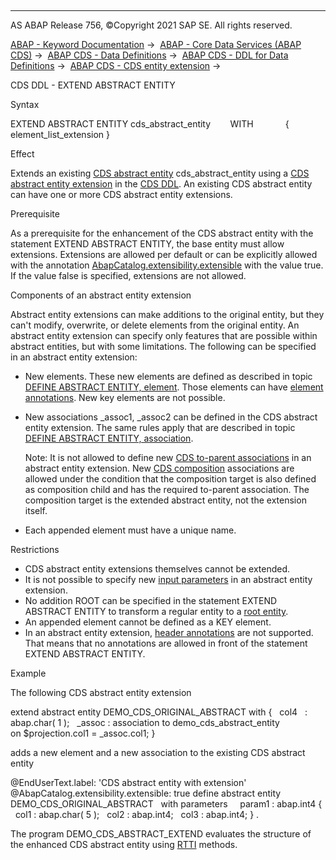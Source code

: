   

* * *

AS ABAP Release 756, ©Copyright 2021 SAP SE. All rights reserved.

[ABAP - Keyword Documentation](javascript:call_link\('abenabap.htm'\)) →  [ABAP - Core Data Services (ABAP CDS)](javascript:call_link\('abencds.htm'\)) →  [ABAP CDS - Data Definitions](javascript:call_link\('abencds_entities.htm'\)) →  [ABAP CDS - DDL for Data Definitions](javascript:call_link\('abencds_f1_ddl_syntax.htm'\)) →  [ABAP CDS - CDS entity extension](javascript:call_link\('abencds_view_extension.htm'\)) → 

CDS DDL - EXTEND ABSTRACT ENTITY

Syntax

EXTEND ABSTRACT ENTITY cds\_abstract\_entity
       WITH
            { element\_list\_extension }

Effect

Extends an existing [CDS abstract entity](javascript:call_link\('abencds_abstract_entity_glosry.htm'\) "Glossary Entry") cds\_abstract\_entity using a [CDS abstract entity extension](javascript:call_link\('abencds_abs_entity_extend_glosry.htm'\) "Glossary Entry") in the [CDS DDL](javascript:call_link\('abencds_ddl_glosry.htm'\) "Glossary Entry"). An existing CDS abstract entity can have one or more CDS abstract entity extensions.

Prerequisite

As a prerequisite for the enhancement of the CDS abstract entity with the statement EXTEND ABSTRACT ENTITY, the base entity must allow extensions. Extensions are allowed per default or can be explicitly allowed with the annotation [AbapCatalog.extensibility.extensible](javascript:call_link\('abencds_f1_entity_annotations.htm'\)) with the value true. If the value false is specified, extensions are not allowed.

Components of an abstract entity extension

Abstract entity extensions can make additions to the original entity, but they can't modify, overwrite, or delete elements from the original entity. An abstract entity extension can specify only features that are possible within abstract entities, but with some limitations. The following can be specified in an abstract entity extension:

-   New elements. These new elements are defined as described in topic [DEFINE ABSTRACT ENTITY, element](javascript:call_link\('abencds_f1_absent_list_element.htm'\)). Those elements can have [element annotations](javascript:call_link\('abencds_f1_absent_list_annotation.htm'\)). New key elements are not possible.
-   New associations \_assoc1, \_assoc2 can be defined in the CDS abstract entity extension. The same rules apply that are described in topic [DEFINE ABSTRACT ENTITY, association](javascript:call_link\('abencds_f1_absent_association.htm'\)).
    
    Note: It is not allowed to define new [CDS to-parent associations](javascript:call_link\('abento_parent_association_glosry.htm'\) "Glossary Entry") in an abstract entity extension. New [CDS composition](javascript:call_link\('abencds_composition_glosry.htm'\) "Glossary Entry") associations are allowed under the condition that the composition target is also defined as composition child and has the required to-parent association. The composition target is the extended abstract entity, not the extension itself.
    
-   Each appended element must have a unique name.

Restrictions

-   CDS abstract entity extensions themselves cannot be extended.
-   It is not possible to specify new [input parameters](javascript:call_link\('abencds_f1_entity_parameter_list.htm'\)) in an abstract entity extension.
-   No addition ROOT can be specified in the statement EXTEND ABSTRACT ENTITY to transform a regular entity to a [root entity](javascript:call_link\('abenroot_entity_glosry.htm'\) "Glossary Entry").
-   An appended element cannot be defined as a KEY element.
-   In an abstract entity extension, [header annotations](javascript:call_link\('abencds_f1_entity_annotations.htm'\)) are not supported. That means that no annotations are allowed in front of the statement EXTEND ABSTRACT ENTITY.

Example

The following CDS abstract entity extension

extend abstract entity DEMO\_CDS\_ORIGINAL\_ABSTRACT with
{
  col4   : abap.char( 1 );
  \_assoc : association to demo\_cds\_abstract\_entity  
             on $projection.col1 = \_assoc.col1;
}

adds a new element and a new association to the existing CDS abstract entity

@EndUserText.label: 'CDS abstract entity with extension'
@AbapCatalog.extensibility.extensible: true
define abstract entity DEMO\_CDS\_ORIGINAL\_ABSTRACT
  with parameters
    param1 : abap.int4
{
  col1 : abap.char( 5 );
  col2 : abap.int4;
  col3 : abap.int4;
} .

The program DEMO\_CDS\_ABSTRACT\_EXTEND evaluates the structure of the enhanced CDS abstract entity using [RTTI](javascript:call_link\('abenrun_time_type_identific_glosry.htm'\) "Glossary Entry") methods.
